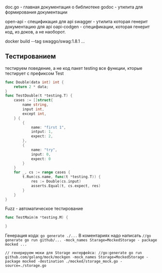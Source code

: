 doc.go - главная документация о библиотеке
godoc - утилита для формирования документации

open-api - спецификация для api
swagger - утилита которая генерит документацию для api
oapi-codgen - спецификации, которая генерит код, из доков, а не наоборот.

docker build --tag swaggo/swag:1.8.1 ...

## Тестированием
тестируем поведение, а не код
пакет testing
все функции, кторые тестирует с префиксом Test
```go
func Double(data int) int {
	return 2 * data;
}
func TestDouble(t *testing.T) {
	cases := []struct{
		name string,
		input int,
		except int,
	} {
		{
			name: "first 1",
			intput: 1,
			expect: 2,
		},
		{
			name: "try",
			input: 0,
			expect: 0
		}
	}
	for _, cs := range cases {
		t.Run(cs.name, func(t *testing.T)) {
			res := Double(cs.input)
			asserts.Equal(t, cs.expect, res)
		}
	}
}
```

Fuzz - автоматическое тестирование
```go
func TestMain(m *testing.M) {

}
```

Генерация кода: `go generate ./...` 
В коментариях надо написать 
`//go generate go run github/... -mock_names Starage=MockedStorage - package mocked ...`

`// генерируем моки для Storage интерфейса:
//go:generate go run github.com/golang/mock/mockgen -mock_names Storage=MockedStorage -package mocked -destination ./mocked/storage_mock.go -source=./storage.go`
